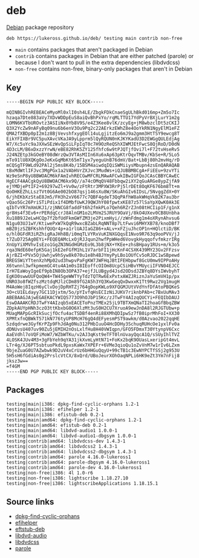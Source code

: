 # deb

[Debian](http://debian.org/) package repository

```
deb https://lukeross.github.io/deb/ testing main contrib non-free
```

- `main` contains packages that aren't packaged in Debian
- `contrib` contains packages in Debian that are either patched (parole) or because I don't want to pull in the extra dependencies (libdvdcss)
- `non-free` contains non-free, binary-only packages that aren't in Debian

## Key

```
-----BEGIN PGP PUBLIC KEY BLOCK-----

mQINBGIvhREBEACeMyoMl0xlI0sh4LE/ZbgkFDkCnaeSgULhBkd016mp+Zm5o7Ic
hzaqa7Dte883aVy7XDvWDDpEuS8aiQvBhPxYo/rqMLTTU17YdPyVrBXjLurY1m2g
LOMN6KVTbUROvtz3ASIiNx0Yb8V9S/e4Z3Kee8vlK/zcyEg+jM8wbzclDt5zCKIJ
Q3X2YcZw9nAFyBq09nu6b6enV3Ou9Pq2c22AErkzEWhZ8e4OoYkRN1NgyElM1eFZ
QMA2fXBDp0pI2m1z8BjVevshfxygEOl14uLgjitzEo6mJ9a2gmm3HtTSY9ewcg8T
EikYFIXBr9VC5puXAvcVKaJA9yLpprm5lQyRQUN0nKJKYKadU3D2EWGgQULEdjAg
W7/Xc5uYc9aJXXwSEzWvQpSiLFpIqT0c7H9OzReQShXIWMJEtFwcS8QjRoD/D0dN
4D3cLM/B6xDxzzYrwN/eBE82RhK5ZY125fhfc6w9tPJQTjfOvi7l+F72tvHseRv5
J24NZEtp3kGOeBY08dWrzQw3VTAsMIIn6Xu6xAp63pKtrOqvTMBv/KbSe+R/5Lo5
mTo91lU8XQKgOoJeKxGqMbKt65mT1yx7yeguUnB76dmV/Bat+LbBj80h2mvHq/rD
mCQSgTF9WLd92PAl2j5ms8K4b/15BSM4aiwdqIQiSWMiiysMbupn4zsEnQARAQAB
tBxMdWtlIFJvc3MgPGx1a2VAbHVrZXJvc3MudWs+iQJUBBMBCgA+FiEEu+9zvYTi
Wz9eSnP8yU8BWOACM6kFAmIvhRECGwMFCRLMAwAFCwkIBwIGFQoJCAsCBBYCAwEC
HgECF4AACgkQyU8BWOACM6kx9Q//a74cOMqQV48Fbbqw2iXY2qGuARGe8ypZjfA9
ejYMDjePtIF2+69297wZl+Vv0w/zFtRtr3MPXW3RrPj5lrDEt8OqKF676bm8Tt+m
QoOHKEZhLLszTVt0G6Ae002bO87qsj146sXu8W/SKuAhGIv6IDsL/5NvggZdX+0Y
6/jhEKbXzStaE8Jm5/FH3h2xV6677c7QBF4gdeT3QqPAfhW8akWHqVkB2K7au3br
vQao5Gc26PriSTiPdix1f4DMbfUwKJ9QWJhY08fpwtxKE87z57lSaYpXQwK0Ak3E
qIbTvYR7mXmUKJ1/zjNNCG8faddFt6h2fmkPLo7Qeh6RZrZJn08tHCIip1F/g1nX
gr8Hs4f3Ev6+rPERdqCcrJ8AlnGM1o2LMVm2SJRUY9OaVj/8kO4UXev0CB8Unbha
Xu18B9J2eLwHCQp7f2bfUdFkmGWfZM3je2PixmHyi//zWnFdmg1m4oXRynAhvsu6
N1gu03UJ1wY/KtiwePxW7kQqR9wxcBZabLRqNNT8p7LtFwvi6MHYXB78/knoDBf7
mBZ0jzSZBFKshhfQUQr4p+a1rlUAJIaGZ86+xALv+xFZjuJhcOP1n+HQlctiD/BK
o/hl0GFdR3iRZhigRaJHh8B/i0mqTLVYRxVuKINXGQqsE1Nvo9R763q9ooPVV/jJ
t7ZuD725Ag0EYi+FEQEQAMcLxOjRJJqun2hwfPpWHed6VovgkHyqqofvfmkzrIRg
XnUpYiXMVhvIsEzo1GgZN3NGdHGMzEo9L3b8jNX+YKEe+zhsBHpay1RUs+m/k3o5
rqa3NdE60efpK5Gaj1kE2eFGfM1hL1V7arbFI1jHcKnF4CSXK439MY23Gv2FFzsv
AjrBZI+PVx5OjUwhjw9hSyw8k070u1e8h4BJYmyPyLBo1OUfCv5oRJDC1wSBpewd
BREGSWiYTtenXzhMp02ud3hwpvPaFgKW7JWFHqJBtIFEHbpwf8GcU0mw9IPPoAHy
X6twnnl3wfkpmemGC4tu4A1m0sI8IEoffcOIOm8UcpCSiHBvYMUyciIFVN04EJCC
IrH7EaWoyIgeEf9pbIN8Ob3OPA37+ejfJLUBgyd4Jsd2ODsdJZBYq8DYsIWvbyhT
EgKO0swwUUFQoQW4+TW45geWWTYyTdzTQTRw6ExPxtxAWZJRiznJaYuSmVH1p/px
UNRO3o8fWZfszMztdqMJlzCDm89fG2A5h3YQ3KwGeqQxDwxxK1Tt9Rwz2Vg1mugH
M4AoWej8IqzH6yClvDojDpRHTZj764gDopKWLo9XFQGMJUtVVdYnfDfAtoPBQKeS
3O+cU1ELdayy7GC11Djxtm/5o/pYIvfqHsECIzNiJUKV7riknbPAb+c7BxUuMAv3
ABEBAAGJAjwEGAEKACYWIQS773O9hOJbP15Kc/zJTwFY4AIzqQUCYi+FEQIbDAUJ
EswDAAAKCRDJTwFY4AIzqb5xEACEToPnzTMEx25jL9TBTXmQNaTI2hoaGfBbqZBW
ZDpkAUYpHNh3czO3ttKbxbG0O6XlzMt3uS0H2CU7XruoA9ewJnDA8l2RJGTUbw+p
MUagMAPpGcRIkSucjfOcfu4acTSDBf4enRi88XMhQDIpwSz7fB0iprMhFoI+XX30
XPMtxfnQBWkT571kN776tyUP8McH76gQ4dEFyesmPST9awkm/d0Azvao2022qqHE
5zdqdrwe3GyfKrPZp9FhJdAg0Nu312PHbIuuO4HcDDHy3SchuqRUHcOe1yxlFv0a
dDNUvsU407uv90Zu5jEMIH2nOsLxlfHu8H40VWIqpn/GFO5FDmxT30YtynpV6Cxc
AaEVdhl7oVQFiMoW7/WZbWTKu/v2AJ3qKst9eTFT0lnUvayQqcA1Q/sSUyIhlTVZ
4LOSK4JUv4M3+3gFbYeh9qYA31jkXvmLyHtN71+FoKx2bqK9OUasLxeripGt4mvL
LTr4g/XJ6PT5sbtuoPkdL9pxsKaWx7XPEFr+6VMe3qioQu1oZvVnM7w1rIv6LZxm
9bjeZuaG0U7AZwbwk9D2uV4xCrUz6bHHGuQqyU+99cTB1c3EwNYPCTfSSj2g953U
5H5sH6fGdiAs0g2PrslcVtCX/8xQrd/UBoJeurXOhOaqNPLi6HK9eZt3Ym7nFij8
jksz3w==
=f4GM
-----END PGP PUBLIC KEY BLOCK-----
```

## Packages

```
testing|main|i386: dpkg-find-cyclic-orphans 1.2-1
testing|main|i386: efihelper 1.2-1
testing|main|i386: efistub-deb 0.2-1
testing|main|amd64: dpkg-find-cyclic-orphans 1.2-1
testing|main|amd64: efistub-deb 0.2-1
testing|main|amd64: libdvd-audio1 1.0.0-1
testing|main|amd64: libdvd-audio1-dbgsym 1.0.0-1
testing|contrib|amd64: libdvdcss-dev 1.4.3-1
testing|contrib|amd64: libdvdcss2 1.4.3-1
testing|contrib|amd64: libdvdcss2-dbgsym 1.4.3-1
testing|contrib|amd64: parole 4.16.0-lukeross1
testing|contrib|amd64: parole-dbgsym 4.16.0-lukeross1
testing|contrib|amd64: parole-dev 4.16.0-lukeross1
testing|non-free|i386: 4l 1.0-r6
testing|non-free|i386: lightscribe 1.18.27.10
testing|non-free|i386: lightscribeApplications 1.18.15.1
```

## Source links

- [dpkg-find-cyclic-orphans](https://github.com/lukeross/scripts/tree/master/FindDebCyclicOrphans)
- [efihelper](https://github.com/discover02/debianefihelper)
- [eftstub-deb](https://github.com/lukeross/efistub-deb)
- [libdvd-audio](https://libdvd-audio.sourceforge.io/)
- [libdvdcss](https://www.videolan.org/developers/libdvdcss.html)
- [parole](https://github.com/lukeross/parole/tree/vaapi)

